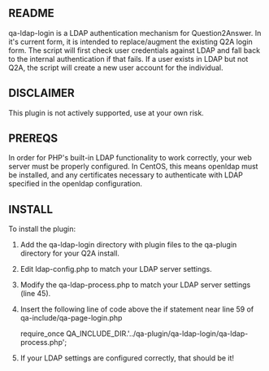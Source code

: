 ## README

qa-ldap-login is a LDAP authentication mechanism for Question2Answer. In it's current form, it is intended to replace/augment the existing Q2A login form. The script will first check user credentials against LDAP and fall back to the internal authentication if that fails. If a user exists in LDAP but not Q2A, the script will create a new user account for the individual.

## DISCLAIMER

This plugin is not actively supported, use at your own risk.

## PREREQS

In order for PHP's built-in LDAP functionality to work correctly, your web server must be properly configured. In CentOS, this means openldap must be installed, and any certificates necessary to authenticate with LDAP specified in the openldap configuration.

## INSTALL

To install the plugin:

1. Add the qa-ldap-login directory with plugin files to the qa-plugin directory for your Q2A install.

2. Edit ldap-config.php to match your LDAP server settings.

3. Modify the qa-ldap-process.php to match your LDAP server settings (line 45).

4. Insert the following line of code above the if statement near line 59 of qa-include/qa-page-login.php

	require_once QA_INCLUDE_DIR.'../qa-plugin/qa-ldap-login/qa-ldap-process.php';

5. If your LDAP settings are configured correctly, that should be it!
